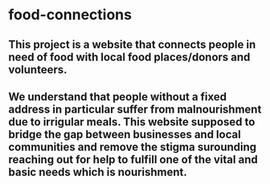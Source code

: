 # food-connections
## This project is a website that connects people in need of food with local food places/donors and volunteers.
## We understand that people without a fixed address in particular suffer from malnourishment due to irrigular meals. This website supposed to bridge the gap between businesses and local communities and remove the stigma surounding reaching out for help to fulfill one of the vital and basic needs which is nourishment. 
